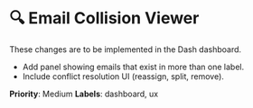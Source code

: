 # 🔍 Email Collision Viewer

These changes are to be implemented in the Dash dashboard.

- Add panel showing emails that exist in more than one label.
- Include conflict resolution UI (reassign, split, remove).

**Priority**: Medium
**Labels**: dashboard, ux
